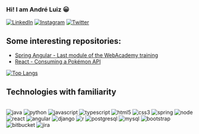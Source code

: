 
### Hi! I am André Luiz 😀


[![LinkedIn](https://img.shields.io/badge/LinkedIn-0077B5?style=for-the-badge&logo=linkedin&logoColor=white)](https://www.linkedin.com/in/andr%C3%A9-luiz-139a27134/)
[![Instagram](https://img.shields.io/badge/Instagram-E4405F?style=for-the-badge&logo=instagram&logoColor=white)](https://www.instagram.com/andre_lu1zz/)
[![Twitter](https://img.shields.io/badge/Twitter-1DA1F2?style=for-the-badge&logo=twitter&logoColor=white)](https://twitter.com/andre_lu1zzz)

## Some interesting repositories:
- [Spring Angular - Last module of the WebAcademy training](https://github.com/andrecko/topicos-emergentes-webacademy)<br/>
- [React - Consuming a Pokémon API](https://github.com/andrecko/pokedex)<br/>

[![Top Langs](https://github-readme-stats.vercel.app/api/top-langs/?username=andrecko&theme=radical)](https://github.com/anuraghazra/github-readme-stats)

## Technologies with familiarity

<div style="display: inline_block"><br/>
    <img alt="java" src="https://img.shields.io/badge/Java-ED8B00?style=for-the-badge&logo=openjdk&logoColor=white">
    <img alt="python" src="https://img.shields.io/badge/Python-3776AB?style=for-the-badge&logo=python&logoColor=white">
    <img alt="javascript" src="https://img.shields.io/badge/JavaScript-F7DF1E?style=for-the-badge&logo=javascript&logoColor=black">
    <img alt="typescript" src="https://img.shields.io/badge/TypeScript-007ACC?style=for-the-badge&logo=typescript&logoColor=white">
    <img alt="html5" src="https://img.shields.io/badge/HTML5-E34F26?style=for-the-badge&logo=html5&logoColor=white">
    <img alt="css3" src="https://img.shields.io/badge/CSS3-1572B6?style=for-the-badge&logo=css3&logoColor=white">
    <img alt="spring" src="https://img.shields.io/badge/Spring-6DB33F?style=for-the-badge&logo=spring&logoColor=white">
    <img alt="node" src="https://img.shields.io/badge/Node.js-43853D?style=for-the-badge&logo=node.js&logoColor=white">
    <img alt="react" src="https://img.shields.io/badge/React-20232A?style=for-the-badge&logo=react&logoColor=61DAFB">
    <img alt="angular" src="https://img.shields.io/badge/Angular-DD0031?style=for-the-badge&logo=angular&logoColor=white">
    <img alt="django" src="https://img.shields.io/badge/Django-092E20?style=for-the-badge&logo=django&logoColor=white">
    <img alt="r" src="https://img.shields.io/badge/R-276DC3?style=for-the-badge&logo=r&logoColor=white">
    <img alt="postgresql" src="https://img.shields.io/badge/PostgreSQL-316192?style=for-the-badge&logo=postgresql&logoColor=white">
    <img alt="mysql" src="https://img.shields.io/badge/MySQL-005C84?style=for-the-badge&logo=mysql&logoColor=white">
    <img alt="bootstrap" src="https://img.shields.io/badge/Bootstrap-563D7C?style=for-the-badge&logo=bootstrap&logoColor=white">
    <img alt="bitbucket" src="https://img.shields.io/badge/Bitbucket-0747a6?style=for-the-badge&logo=bitbucket&logoColor=white">
    <img alt="jira" src="https://img.shields.io/badge/Jira-0052CC?style=for-the-badge&logo=Jira&logoColor=white">
</div>
